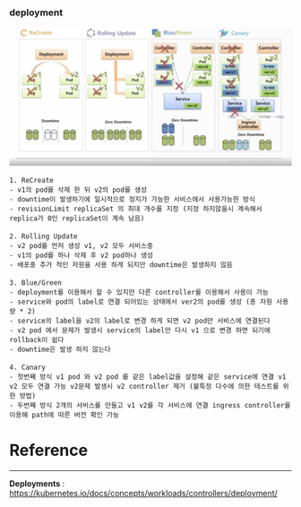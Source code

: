 ### deployment
![deployment](../images/deployment1.png)

~~~
1. ReCreate
- v1의 pod를 삭제 한 뒤 v2의 pod를 생성
- downtime이 발생하기에 일시적으로 정지가 가능한 서비스에서 사용가능한 방식 
- revisionLimit replicaSet 의 최대 개수를 지정 (지정 하지않을시 계속해서 replica가 0인 replicaSet이 계속 남음)

2. Rolling Update
- v2 pod를 먼저 생성 v1, v2 모두 서비스중
- v1의 pod를 하나 삭제 후 v2 pod하나 생성
- 배포중 추가 적인 자원을 사용 하게 되지만 downtime은 발생하지 않음

3. Blue/Green
- deployment를 이용해서 할 수 있지만 다른 controller를 이용해서 사용이 가능
- service와 pod의 label로 연결 되어있는 상태에서 ver2의 pod를 생성 (총 자원 사용량 * 2)
- service의 label을 v2의 label로 변경 하게 되면 v2 pod만 서비스에 연결된다
- v2 pod 에서 문제가 발생시 service의 label만 다시 v1 으로 변경 하면 되기에 rollback이 쉽다
- downtime은 발생 하지 않는다

4. Canary
- 첫번째 방식 v1 pod 와 v2 pod 를 같은 label값을 설정해 같은 service에 연결 v1 v2 모두 연결 가능 v2문제 발생시 v2 controller 제거 (불특정 다수에 의한 테스트를 위한 방법)
- 두번째 방식 2개의 서비스를 만들고 v1 v2를 각 서비스에 연결 ingress controller를 이용해 path에 따른 버전 확인 가능
~~~


# Reference
----
**Deployments** : https://kubernetes.io/docs/concepts/workloads/controllers/deployment/